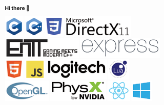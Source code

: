 ### Hi there 👋
![](/imgs/c.png)
![](/imgs/cpp.png)
![](/imgs/css.png)
![](/imgs/directx_11.png)
![](/imgs/entt.png)
![](/imgs/express.png)
![](/imgs/html.png)
![](/imgs/js.png)
![](/imgs/logitech.png)
![](/imgs/lua.png)
![](/imgs/opengl.png)
![](/imgs/physx.png)
![](/imgs/react.png)
![](/imgs/windows_api.png)


<!--
**HODAKdev/HODAKdev** is a ✨ _special_ ✨ repository because its `README.md` (this file) appears on your GitHub profile.

Here are some ideas to get you started:

- 🔭 I’m currently working on ...
- 🌱 I’m currently learning ...
- 👯 I’m looking to collaborate on ...
- 🤔 I’m looking for help with ...
- 💬 Ask me about ...
- 📫 How to reach me: ...
- 😄 Pronouns: ...
- ⚡ Fun fact: ...
-->
